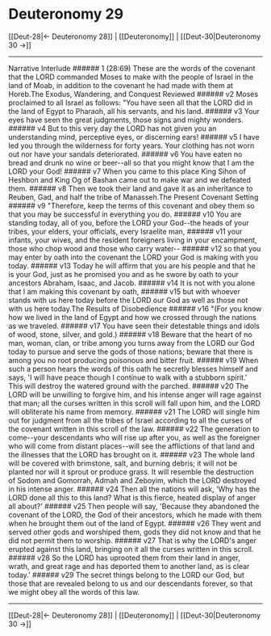 # Deuteronomy 29

[[Deut-28|← Deuteronomy 28]] | [[Deuteronomy]] | [[Deut-30|Deuteronomy 30 →]]
***

Narrative Interlude ###### 1 (28:69) These are the words of the covenant that the LORD commanded Moses to make with the people of Israel in the land of Moab, in addition to the covenant he had made with them at Horeb.The Exodus, Wandering, and Conquest Reviewed ###### v2 Moses proclaimed to all Israel as follows: "You have seen all that the LORD did in the land of Egypt to Pharaoh, all his servants, and his land. ###### v3 Your eyes have seen the great judgments, those signs and mighty wonders. ###### v4 But to this very day the LORD has not given you an understanding mind, perceptive eyes, or discerning ears! ###### v5 I have led you through the wilderness for forty years. Your clothing has not worn out nor have your sandals deteriorated. ###### v6 You have eaten no bread and drunk no wine or beer--all so that you might know that I am the LORD your God! ###### v7 When you came to this place King Sihon of Heshbon and King Og of Bashan came out to make war and we defeated them. ###### v8 Then we took their land and gave it as an inheritance to Reuben, Gad, and half the tribe of Manasseh.The Present Covenant Setting ###### v9 "Therefore, keep the terms of this covenant and obey them so that you may be successful in everything you do. ###### v10 You are standing today, all of you, before the LORD your God--the heads of your tribes, your elders, your officials, every Israelite man, ###### v11 your infants, your wives, and the resident foreigners living in your encampment, those who chop wood and those who carry water-- ###### v12 so that you may enter by oath into the covenant the LORD your God is making with you today. ###### v13 Today he will affirm that you are his people and that he is your God, just as he promised you and as he swore by oath to your ancestors Abraham, Isaac, and Jacob. ###### v14 It is not with you alone that I am making this covenant by oath, ###### v15 but with whoever stands with us here today before the LORD our God as well as those not with us here today.The Results of Disobedience ###### v16 "(For you know how we lived in the land of Egypt and how we crossed through the nations as we traveled. ###### v17 You have seen their detestable things and idols of wood, stone, silver, and gold.) ###### v18 Beware that the heart of no man, woman, clan, or tribe among you turns away from the LORD our God today to pursue and serve the gods of those nations; beware that there is among you no root producing poisonous and bitter fruit. ###### v19 When such a person hears the words of this oath he secretly blesses himself and says, 'I will have peace though I continue to walk with a stubborn spirit.' This will destroy the watered ground with the parched. ###### v20 The LORD will be unwilling to forgive him, and his intense anger will rage against that man; all the curses written in this scroll will fall upon him, and the LORD will obliterate his name from memory. ###### v21 The LORD will single him out for judgment from all the tribes of Israel according to all the curses of the covenant written in this scroll of the law. ###### v22 The generation to come--your descendants who will rise up after you, as well as the foreigner who will come from distant places--will see the afflictions of that land and the illnesses that the LORD has brought on it. ###### v23 The whole land will be covered with brimstone, salt, and burning debris; it will not be planted nor will it sprout or produce grass. It will resemble the destruction of Sodom and Gomorrah, Admah and Zeboyim, which the LORD destroyed in his intense anger. ###### v24 Then all the nations will ask, 'Why has the LORD done all this to this land? What is this fierce, heated display of anger all about?' ###### v25 Then people will say, 'Because they abandoned the covenant of the LORD, the God of their ancestors, which he made with them when he brought them out of the land of Egypt. ###### v26 They went and served other gods and worshiped them, gods they did not know and that he did not permit them to worship. ###### v27 That is why the LORD's anger erupted against this land, bringing on it all the curses written in this scroll. ###### v28 So the LORD has uprooted them from their land in anger, wrath, and great rage and has deported them to another land, as is clear today.' ###### v29 The secret things belong to the LORD our God, but those that are revealed belong to us and our descendants forever, so that we might obey all the words of this law.

***
[[Deut-28|← Deuteronomy 28]] | [[Deuteronomy]] | [[Deut-30|Deuteronomy 30 →]]

